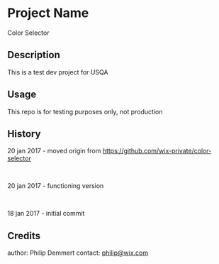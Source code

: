 # Project Name

Color Selector


## Description

This is a test dev project for USQA


## Usage 

This repo is for testing purposes only, not production


## History

20 jan 2017 - moved origin from https://github.com/wix-private/color-selector

<br>

20 jan 2017 - functioning version

<br>

18 jan 2017 - initial commit


## Credits

author: Philip Demmert
contact: philip@wix.com

